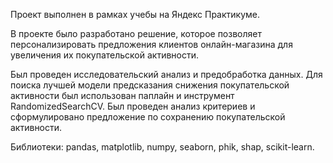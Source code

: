 Проект выполнен в рамках учебы на Яндекс Практикуме.

В проекте было разработано решение, которое позволяет персонализировать предложения клиентов онлайн-магазина для увеличения их покупательской активности. 

Был проведен исследовательский анализ и предобработка данных. Для поиска лучшей модели предсказания снижения покупательской активности был использован паплайн и инструмент RandomizedSearchCV. Был проведен анализ критериев и сформулировано предложение по сохранению покупательской активности. 

Библиотеки: pandas, matplotlib, numpy, seaborn, phik, shap, scikit-learn.
